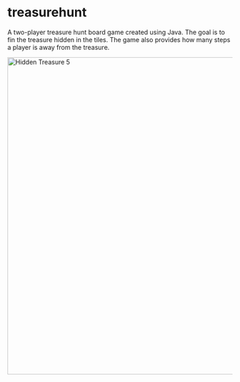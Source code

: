 # treasurehunt

A two-player treasure hunt board game created using Java.
The goal is to fin the treasure hidden in the tiles. The game also provides how many steps a player is away from the treasure.


<img width="712" alt="Hidden Treasure 5" src="https://user-images.githubusercontent.com/77641869/172980525-9b74149f-a51f-4611-935d-9e9d6a947791.png">
